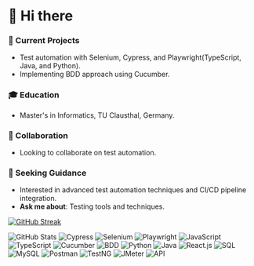 # 👋 Hi there

### 🔭 Current Projects
- Test automation with Selenium, Cypress, and Playwright(TypeScript, Java, and Python).
- Implementing BDD approach using Cucumber.

### 🎓 Education
- Master's in Informatics, TU Clausthal, Germany.

### 🤝 Collaboration
- Looking to collaborate on test automation.

### 🤔 Seeking Guidance
- Interested in advanced test automation techniques and CI/CD pipeline integration.
- **Ask me about**: Testing tools and techniques.


[![GitHub Streak](https://streak-stats.demolab.com?user=mib-coding&theme=whatsapp-dark2&card_width=467)](https://git.io/streak-stats)

![GitHub Stats](https://github-readme-stats.vercel.app/api?username=mib-coding&show_icons=true&bg_color=121212&title_color=00BFFF&text_color=25D366&icon_color=D3D3D3)
![Cypress](https://img.shields.io/badge/Cypress-4A3C2A?style=for-the-badge&logo=cypress&logoColor=white)
![Selenium](https://img.shields.io/badge/Selenium-43B02A?style=for-the-badge&logo=selenium&logoColor=white)
![Playwright](https://img.shields.io/badge/Playwright-00A3E0?style=for-the-badge&logo=playwright&logoColor=white)
![JavaScript](https://img.shields.io/badge/JavaScript-F7DF1E?style=for-the-badge&logo=javascript&logoColor=black)
![TypeScript](https://img.shields.io/badge/TypeScript-007ACC?style=for-the-badge&logo=typescript&logoColor=white)
![Cucumber](https://img.shields.io/badge/Cucumber-00B28C?style=for-the-badge&logo=cucumber&logoColor=white)
![BDD](https://img.shields.io/badge/BDD-00B28C?style=for-the-badge&logo=testinglibrary&logoColor=white)
![Python](https://img.shields.io/badge/Python-3776AB?style=for-the-badge&logo=python&logoColor=white)
![Java](https://img.shields.io/badge/Java-D00000?style=for-the-badge&logo=java&logoColor=white)
![React.js](https://img.shields.io/badge/React-61DAFB?style=for-the-badge&logo=react&logoColor=black)
![SQL](https://img.shields.io/badge/SQL-4479A1?style=for-the-badge&logo=sql&logoColor=white)
![MySQL](https://img.shields.io/badge/MySQL-4479A1?style=for-the-badge&logo=mysql&logoColor=white)
![Postman](https://img.shields.io/badge/Postman-FF6C37?style=for-the-badge&logo=postman&logoColor=white)
![TestNG](https://img.shields.io/badge/TestNG-D5E9D2?style=for-the-badge&logo=testng&logoColor=black)
![JMeter](https://img.shields.io/badge/JMeter-D5E9D2?style=for-the-badge&logo=jmeter&logoColor=black)
![API](https://img.shields.io/badge/API-00B28C?style=for-the-badge&logo=api&logoColor=white)
